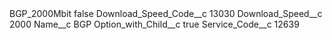 <?xml version="1.0" encoding="UTF-8"?>
<CustomMetadata xmlns="http://soap.sforce.com/2006/04/metadata" xmlns:xsi="http://www.w3.org/2001/XMLSchema-instance" xmlns:xsd="http://www.w3.org/2001/XMLSchema">
    <label>BGP_2000Mbit</label>
    <protected>false</protected>
    <values>
        <field>Download_Speed_Code__c</field>
        <value xsi:type="xsd:string">13030</value>
    </values>
    <values>
        <field>Download_Speed__c</field>
        <value xsi:type="xsd:string">2000</value>
    </values>
    <values>
        <field>Name__c</field>
        <value xsi:type="xsd:string">BGP</value>
    </values>
    <values>
        <field>Option_with_Child__c</field>
        <value xsi:type="xsd:boolean">true</value>
    </values>
    <values>
        <field>Service_Code__c</field>
        <value xsi:type="xsd:string">12639</value>
    </values>
</CustomMetadata>
